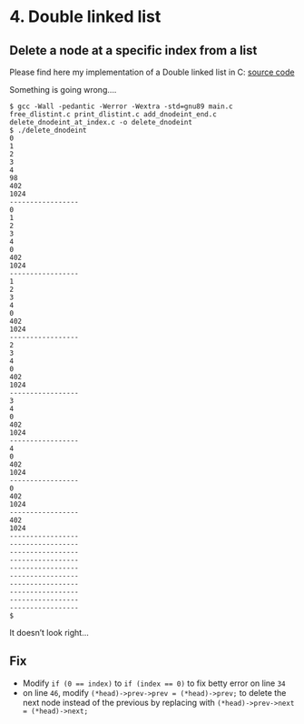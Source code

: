 # 4. Double linked list

## Delete a node at a specific index from a list

Please find here my implementation of a Double linked list in C: [source code](./https://github.com/holbertonschool/0x00-Fix_My_Code_Challenge/tree/master/4-delete_dnodeint)

Something is going wrong….

```shell
$ gcc -Wall -pedantic -Werror -Wextra -std=gnu89 main.c free_dlistint.c print_dlistint.c add_dnodeint_end.c delete_dnodeint_at_index.c -o delete_dnodeint
$ ./delete_dnodeint 
0
1
2
3
4
98
402
1024
-----------------
0
1
2
3
4
0
402
1024
-----------------
1
2
3
4
0
402
1024
-----------------
2
3
4
0
402
1024
-----------------
3
4
0
402
1024
-----------------
4
0
402
1024
-----------------
0
402
1024
-----------------
402
1024
-----------------
-----------------
-----------------
-----------------
-----------------
-----------------
-----------------
-----------------
-----------------
-----------------
$
```

It doesn’t look right…

## Fix

* Modify `if (0 == index)` to `if (index == 0)` to fix betty error on line `34`
* on line `46`, modify `(*head)->prev->prev = (*head)->prev;` to delete the next node instead of the previous by replacing with `(*head)->prev->next = (*head)->next;`
